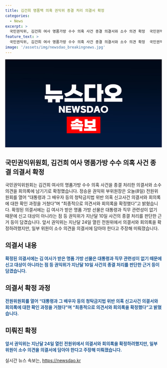 ```yaml
---
title: 김건희 명품백 의혹 권익위 종결 처리 의결서 확정
categories:
  - News
excerpt: >
  국민권익위, 김건희 여사 명품가방 수수 의혹 사건 종결 의결서와 소수 의견 확정  국민권익위원회가 김건희 여사의 명품가방 수수 의혹 사건을 종결 처리한 의결서와 소수의견을 회의록에 확정했다. 의견서에는 김 여사가 받은 명품 가방 선물이 대통령과 직무 관련성이 없기 때문에 신고 대상이 아니라는 근거가 담겼다.
feature_text: >
  국민권익위, 김건희 여사 명품가방 수수 의혹 사건 종결 의결서와 소수 의견 확정  국민권익위원회가 김건희 여사의 명품가방 수수 의혹 사건을 종결 처리한 의결서와 소수의견을 회의록에 확정했다. 의견서에는 김 여사가 받은 명품 가방 선물이 대통령과 직무 관련성이 없기 때문에 신고 대상이 아니라는 근거가 담겼다.
image: '/assets/img/newsdao_breakingnews.jpg'
---
```


<p><img src="/assets/img/newsdao_breakingnews.jpg" alt="implanttips 속보" /></p>

<h2>국민권익위원회, 김건희 여사 명품가방 수수 의혹 사건 종결 의결서 확정</h2>

<p data-ke-size="size16">국민권익위원회는 김건희 여사의 명품가방 수수 의혹 사건을 종결 처리한 의결서와 소수의견을 회의록에 남기기로 확정했습니다. 정승윤 권익위 부위원장은 오늘(8일) 전원위원회를 열어 “대통령과 그 배우자 등의 청탁금지법 위반 의혹 신고사건 의결서와 회의록에 대한 확인 과정을 거쳤다”며 “최종적으로 의견서와 회의록을 확정했다”고 밝혔습니다. 확정된 의결서에는 김 여사가 받은 명품 가방 선물은 대통령과 직무 관련성이 없기 때문에 신고 대상이 아니라는 점 등 권익위가 지난달 10일 사건의 종결 처리를 판단한 근거 등이 담겼습니다. 앞서 권익위는 지난달 24일 열린 전원위에서 의결서와 회의록을 확정하려했지만, 일부 위원이 소수 의견을 의결서에 담아야 한다고 주장해 미뤄졌습니다.</p>

<h2 data-ke-size="size26">의결서 내용</h2>

<p data-ke-size="size16"><b><span style="color: #1a5490;">확정된 의결서에는 김 여사가 받은 명품 가방 선물은 대통령과 직무 관련성이 없기 때문에 신고 대상이 아니라는 점 등 권익위가 지난달 10일 사건의 종결 처리를 판단한 근거 등이 담겼습니다.</span></b></p>

<h2 data-ke-size="size26">의결서 확정 과정</h2>

<p data-ke-size="size16"><b><span style="color: #1a5490;">전원위원회를 열어 “대통령과 그 배우자 등의 청탁금지법 위반 의혹 신고사건 의결서와 회의록에 대한 확인 과정을 거쳤다”며 “최종적으로 의견서와 회의록을 확정했다”고 밝혔습니다.</span></b></p>

<h2 data-ke-size="size26">미뤄진 확정</h2>

<p data-ke-size="size16"><b><span style="color: #1a5490;">앞서 권익위는 지난달 24일 열린 전원위에서 의결서와 회의록을 확정하려했지만, 일부 위원이 소수 의견을 의결서에 담아야 한다고 주장해 미뤄졌습니다.</span></b></p>
실시간 뉴스 속보는, <a href="https://newsdao.kr" rel="dofollow">https://newsdao.kr</a>


